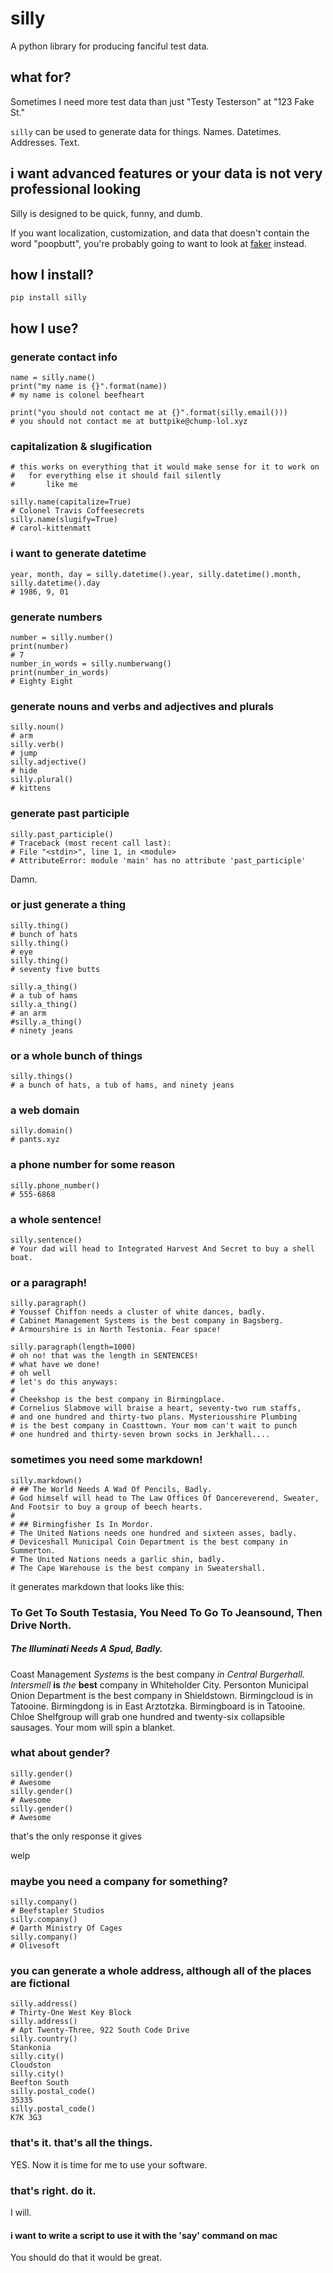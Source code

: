 # silly
A python library for producing fanciful test data. 

## what for?

Sometimes I need more test data than just "Testy Testerson" at "123 Fake St."

`silly` can be used to generate data for things. Names. Datetimes. Addresses. Text.

## i want advanced features or your data is not very professional looking

Silly is designed to be quick, funny, and dumb.

If you want localization, customization, and data that doesn't contain the word "poopbutt",
you're probably going to want to look at [faker](https://github.com/joke2k/faker) instead.

## how I install?

    pip install silly


## how I use?

### generate contact info

    name = silly.name()
    print("my name is {}".format(name))
    # my name is colonel beefheart

    print("you should not contact me at {}".format(silly.email()))
    # you should not contact me at buttpike@chump-lol.xyz


### capitalization & slugification

    # this works on everything that it would make sense for it to work on
    #   for everything else it should fail silently
    #       like me

    silly.name(capitalize=True)
    # Colonel Travis Coffeesecrets
    silly.name(slugify=True)
    # carol-kittenmatt


### i want to generate datetime

    year, month, day = silly.datetime().year, silly.datetime().month, silly.datetime().day
    # 1986, 9, 01

### generate numbers

    number = silly.number()
    print(number)
    # 7
    number_in_words = silly.numberwang()
    print(number_in_words)
    # Eighty Eight

### generate nouns and verbs and adjectives and plurals

    silly.noun()
    # arm
    silly.verb()
    # jump
    silly.adjective()
    # hide
    silly.plural()
    # kittens

### generate past participle

    silly.past_participle()
    # Traceback (most recent call last):
    # File "<stdin>", line 1, in <module>
    # AttributeError: module 'main' has no attribute 'past_participle'

Damn.

### or just generate a thing

    silly.thing()
    # bunch of hats
    silly.thing()
    # eye
    silly.thing()
    # seventy five butts

    silly.a_thing()
    # a tub of hams
    silly.a_thing()
    # an arm
    #silly.a_thing()
    # ninety jeans

### or a whole bunch of things

    silly.things()
    # a bunch of hats, a tub of hams, and ninety jeans

### a web domain

    silly.domain()
    # pants.xyz

### a phone number for some reason

    silly.phone_number()
    # 555-6868

### a whole sentence!

    silly.sentence()
    # Your dad will head to Integrated Harvest And Secret to buy a shell boat.

### or a paragraph!

    silly.paragraph()
    # Youssef Chiffon needs a cluster of white dances, badly.
    # Cabinet Management Systems is the best company in Bagsberg.
    # Armourshire is in North Testonia. Fear space!

    silly.paragraph(length=1000)
    # oh no! that was the length in SENTENCES!
    # what have we done!
    # oh well
    # let's do this anyways:
    #
    # Cheekshop is the best company in Birmingplace.
    # Cornelius Slabmove will braise a heart, seventy-two rum staffs,
    # and one hundred and thirty-two plans. Mysteriousshire Plumbing
    # is the best company in Coasttown. Your mom can't wait to punch
    # one hundred and thirty-seven brown socks in Jerkhall....

### sometimes you need some markdown!

    silly.markdown()
    # ## The World Needs A Wad Of Pencils, Badly.
    # God himself will head to The Law Offices Of Dancereverend, Sweater, And Footsir to buy a group of beech hearts.
    #
    # ## Birmingfisher Is In Mordor.
    # The United Nations needs one hundred and sixteen asses, badly.
    # Deviceshall Municipal Coin Department is the best company in Summerton.
    # The United Nations needs a garlic shin, badly.
    # The Cape Warehouse is the best company in Sweatershall.

it generates markdown that looks like this:

### To Get To South Testasia, You Need To Go To Jeansound, Then Drive North.

##### The Illuminati Needs A Spud, Badly.
Coast Management _Systems_ is the best company _in_ _Central_ _Burgerhall._
_Intersmell_ **is** _the_ **best** company in Whiteholder City.
Personton Municipal Onion Department is the best company in Shieldstown.
Birmingcloud is in Tatooine.
Birmingdong is in East Arztotzka.
Birmingboard is in Tatooine.
Chloe Shelfgroup will grab one hundred and twenty-six collapsible sausages.
Your mom will spin a blanket.

### what about gender?

    silly.gender()
    # Awesome
    silly.gender()
    # Awesome
    silly.gender()
    # Awesome

that's the only response it gives

welp

### maybe you need a company for something?

    silly.company()
    # Beefstapler Studios
    silly.company()
    # Qarth Ministry Of Cages
    silly.company()
    # Olivesoft

### you can generate a whole address, although all of the places are fictional

    silly.address()
    # Thirty-One West Key Block
    silly.address()
    # Apt Twenty-Three, 922 South Code Drive
    silly.country()
    Stankonia
    silly.city()
    Cloudston
    silly.city()
    Beefton South
    silly.postal_code()
    35335
    silly.postal_code()
    K7K 3G3

### that's it. that's all the things.

YES. Now it is time for me to use your software.

### that's right. do it.

I will.

#### i want to write a script to use it with the 'say' command on mac

You should do that it would be great.


